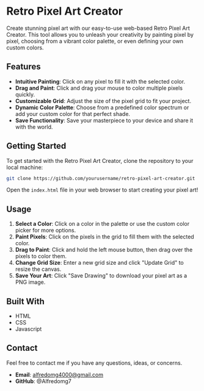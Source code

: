 # Retro Pixel Art Creator

Create stunning pixel art with our easy-to-use web-based Retro Pixel Art Creator. This tool allows you to unleash your creativity by painting pixel by pixel, choosing from a vibrant color palette, or even defining your own custom colors.

## Features

- **Intuitive Painting**: Click on any pixel to fill it with the selected color.
- **Drag and Paint**: Click and drag your mouse to color multiple pixels quickly.
- **Customizable Grid**: Adjust the size of the pixel grid to fit your project.
- **Dynamic Color Palette**: Choose from a predefined color spectrum or add your custom color for that perfect shade.
- **Save Functionality**: Save your masterpiece to your device and share it with the world.

## Getting Started

To get started with the Retro Pixel Art Creator, clone the repository to your local machine:

```bash
git clone https://github.com/yourusername/retro-pixel-art-creator.git
```

Open the `index.html` file in your web browser to start creating your pixel art!

## Usage

1. **Select a Color**: Click on a color in the palette or use the custom color picker for more options.
2. **Paint Pixels**: Click on the pixels in the grid to fill them with the selected color.
3. **Drag to Paint**: Click and hold the left mouse button, then drag over the pixels to color them.
4. **Change Grid Size**: Enter a new grid size and click "Update Grid" to resize the canvas.
5. **Save Your Art**: Click "Save Drawing" to download your pixel art as a PNG image.

## Built With

- HTML
- CSS
- Javascript

## Contact

Feel free to contact me if you have any questions, ideas, or concerns.

- **Email**: <alfredomg4000@gmail.com>
- **GitHub**: @Alfredomg7
